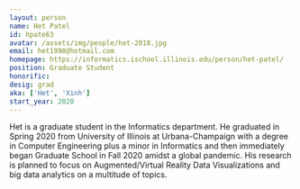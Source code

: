 ```yaml
---
layout: person
name: Het Patel
id: hpate63
avatar: /assets/img/people/het-2018.jpg
email: het1998@hotmail.com
homepage: https://informatics.ischool.illinois.edu/person/het-patel/
position: Graduate Student
honorific: 
desig: grad
aka: ['Het', 'Xinh']
start_year: 2020
---
```


Het is a graduate student in the Informatics department. He graduated in
Spring 2020 from University of Illinois at Urbana-Champaign with a degree
in Computer Engineering plus a minor in Informatics and then immediately 
began Graduate School in Fall 2020 amidst a global pandemic. 
His research is planned to focus on Augmented/Virtual Reality Data
Visualizations and big data analytics on a multitude of topics.
